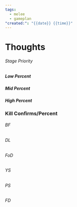 ```yaml
---
tags:
  - melee
  - gameplan
"created:": "{{date}} {{time}}"
---
```

# Thoughts

###### Stage Priority

##### Low Percent

##### Mid Percent

##### High Percent

### Kill Confirms/Percent
###### BF

###### DL

###### FoD

###### YS

###### PS

###### FD